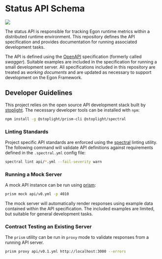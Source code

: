 # Status API Schema

[![](https://app.codacy.com/project/badge/Grade/14c1aa3bed5a43a1b92e02679db13337)](https://app.codacy.com/gh/Egon-Framework/status-api-schema/dashboard)

The status API is responsible for tracking Egon runtime metrics within a distributed runtime environment. 
This repository defines the API specification and provides documentation for running associated development tasks.

The API is defined using the [OpenAPI](https://www.openapis.org/) specification (formerly called _swagger_).
Suitable examples are included in the specification for running a small development server. 
All specifications included in this repository are treated as _working documents_ and are updated as necessary to support development on the Egon Framework.

## Developer Guidelines

This project relies on the open source API development stack built by [stoplight](https://stoplight.io/).
The necessary developer tools can be installed with `npm`:

```bash
npm install -g @stoplight/prism-cli @stoplight/spectral
```

### Linting Standards

Project specific API standards are enforced using the [spectral](https://docs.stoplight.io/docs/spectral/) linting utility.
The following command will validate API definitions against requirements defined in the `.spectral.yml` config file:

```bash
spectral lint api/*.yml --fail-severity warn
```

### Running a Mock Server

A mock API instance can be run using [prism](https://docs.stoplight.io/docs/prism/):

```bash
prism mock api/v0.yml -p 4010
```

The mock server will automatically render responses using example data contained within the API specification.
The included examples are limited, but suitable for general development tasks.

### Contract Testing an Existing Server

The `prism` utility can be run in `proxy` mode to validate responses from a running API server.

```bash
prism proxy api/v0.1.yml http://localhost:3000 --errors
```
